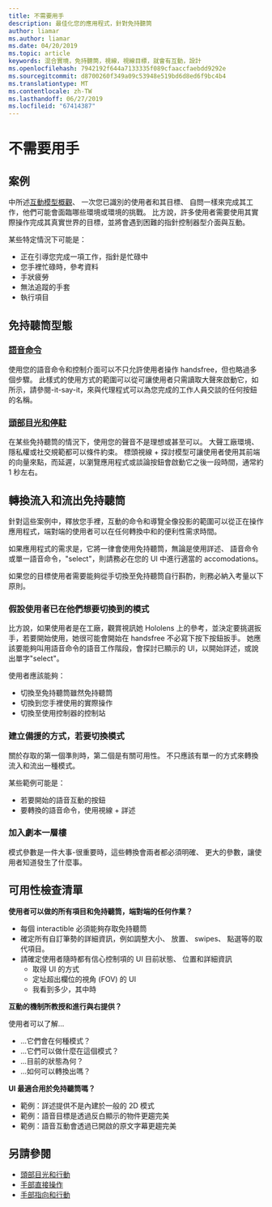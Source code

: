 ```yaml
---
title: 不需要用手
description: 最佳化您的應用程式，針對免持聽筒
author: liamar
ms.author: liamar
ms.date: 04/20/2019
ms.topic: article
keywords: 混合實境，免持聽筒，視線，視線目標，就會有互動，設計
ms.openlocfilehash: 7942192f644a7133335f089cfaaccfaebdd9292e
ms.sourcegitcommit: d8700260f349a09c53948e519bd6d8ed6f9bc4b4
ms.translationtype: MT
ms.contentlocale: zh-TW
ms.lasthandoff: 06/27/2019
ms.locfileid: "67414387"
---
```

# <a name="hands-free"></a>不需要用手



## <a name="scenarios"></a>案例

中所述[互動模型概觀](interaction-fundamentals.md)、 一次您已識別的使用者和其目標、 自問一樣來完成其工作，他們可能會面臨哪些環境或環境的挑戰。 比方說，許多使用者需要使用其實際操作完成其真實世界的目標，並將會遇到困難的指針控制器型介面與互動。 

某些特定情況下可能是： 
* 正在引導您完成一項工作，指針是忙碌中
* 您手裡忙碌時，參考資料
* 手狀疲勞
* 無法追蹤的手套
* 執行項目


## <a name="hands-free-modalities"></a>免持聽筒型態

### <a name="voice-commandingvoice-designmd"></a>[語音命令](voice-design.md)

使用您的語音命令和控制介面可以不只允許使用者操作 handsfree，但也略過多個步驟。 此樣式的使用方式的範圍可以從可讓使用者只需讀取大聲來啟動它，如所示，請參閱-it-say-it，來與代理程式可以為您完成的工作人員交談的任何按鈕的名稱。



### <a name="head-gaze-and-dwellgaze-and-dwellmd"></a>[頭部目光和停駐](gaze-and-dwell.md)

在某些免持聽筒的情況下，使用您的聲音不是理想或甚至可以。 大聲工廠環境、 隱私權或社交規範都可以條件約束。 標頭視線 + 探討模型可讓使用者使用其前端的向量來點，而延遲，以瀏覽應用程式或談論按鈕會啟動它之後一段時間，通常約 1 秒左右。 


## <a name="transitioning-in-and-out-of-hands-free"></a>轉換流入和流出免持聽筒

針對這些案例中，釋放您手裡，互動的命令和導覽全像投影的範圍可以從正在操作應用程式，端對端的使用者可以在任何轉換中和的便利性需求時間。 

如果應用程式的需求是，它將一律會使用免持聽筒，無論是使用詳述、 語音命令或單一語音命令，"select"，則請務必在您的 UI 中進行適當的 accomodations。 

如果您的目標使用者需要能夠從手切換至免持聽筒自行斟酌，則務必納入考量以下原則。

### <a name="assume-the-user-is-already-in-the-mode-that-they-want-to-switch-to"></a>假設使用者已在他們想要切換到的模式
比方說，如果使用者是在工廠，觀賞視訊她 Hololens 上的參考，並決定要挑選扳手，若要開始使用，她很可能會開始在 handsfree 不必寫下按下按鈕扳手。 她應該要能夠叫用語音命令的語音工作階段，會探討已顯示的 UI，以開始詳述，或說出單字"select"。

使用者應該能夠： 
* 切換至免持聽筒雖然免持聽筒
* 切換到您手裡使用的實際操作
* 切換至使用控制器的控制站 

### <a name="create-redundant-ways-to-switch-modes"></a>建立備援的方式，若要切換模式
關於存取的第一個準則時，第二個是有關可用性。 不只應該有單一的方式來轉換流入和流出一種模式。 

某些範例可能是： 
* 若要開始的語音互動的按鈕
* 要轉換的語音命令，使用視線 + 詳述

### <a name="add-a-dash-of-drama"></a>加入劇本一層樓
模式參數是一件大事-很重要時，這些轉換會兩者都必須明確、 更大的參數，讓使用者知道發生了什麼事。 


## <a name="usability-checklist"></a>可用性檢查清單

**使用者可以做的所有項目和免持聽筒，端對端的任何作業？**
* 每個 interactible 必須能夠存取免持聽筒
* 確定所有自訂筆勢的詳細資訊，例如調整大小、 放置、 swipes、 點選等的取代項目。
* 請確定使用者隨時都有信心控制項的 UI 目前狀態、 位置和詳細資訊
    * 取得 UI 的方式
    * 定址超出欄位的視角 (FOV) 的 UI
    * 我看到多少，其中時

**互動的機制所教授和進行與右提供？**

使用者可以了解...
* ...它們會在何種模式？
* ...它們可以做什麼在這個模式？
* ...目前的狀態為何？
* ...如何可以轉換出嗎？
    
**UI 最適合用於免持聽筒嗎？**   

* 範例：詳述提供不是內建於一般的 2D 模式
* 範例：語音目標是透過反白顯示的物件更趨完美
* 範例：語音互動會透過已開啟的原文字幕更趨完美


## <a name="see-also"></a>另請參閱
* [頭部目光和行動](gaze-and-commit.md)
* [手部直接操作](direct-manipulation.md)
* [手部指向和行動](point-and-commit.md)
